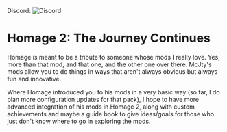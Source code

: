 Discord: ![Discord](https://img.shields.io/discord/819401259790368798)  

# Homage 2: The Journey Continues

Homage is meant to be a tribute to someone whose mods I really love. Yes, more than that mod, and that one, and the other one over there. McJty's mods allow you to do things in ways that aren't always obvious but always fun and innovative.

Where Homage introduced you to his mods in a very basic way (so far, I do plan more configuration updates for that pack), I hope to have more advanced integration of his mods in Homage 2, along with custom achievements and maybe a guide book to give ideas/goals for those who just don't know where to go in exploring the mods.  
